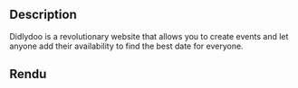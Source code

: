## Description

Didlydoo is a revolutionary website that allows you to create events and let anyone add their availability to find the best date for everyone.

<!-- - JS asynchrone
- API
- HTML / CSS / JS -->

## Rendu

<!-- ![Rendu](images/rendu.png) -->
